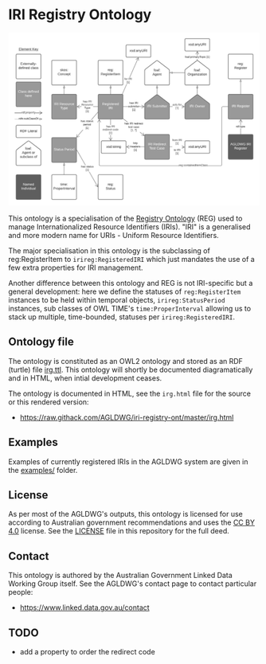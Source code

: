 # IRI Registry Ontology

<img src="irg.png" style="width:800px;" /><br />

This ontology is a specialisation of the [Registry Ontology](http://purl.org/linked-data/registry) (REG) used to manage Internationalized Resource Identifiers (IRIs). "IRI" is a generalised and more modern name for URIs - Uniform Resource Identifiers.

The major specialisation in this ontology is the subclassing of reg:RegisterItem to `irireg:RegisteredIRI` which just mandates the use of a few extra properties for IRI management.

Another difference between this ontology and REG is not IRI-specific but a general development: here we define the statuses of `reg:RegisterItem` instances to be held within temporal objects, `irireg:StatusPeriod` instances, sub classes of OWL TIME's `time:ProperInterval` allowing us to stack up multiple, time-bounded, statuses per `irireg:RegisteredIRI`.


## Ontology file
The ontology is constituted as an OWL2 ontology and stored as an RDF (turtle) file [irg.ttl](irg.ttl). This ontology will shortly be documented diagramatically and in HTML, when intial development ceases.

The ontology is documented in HTML, see the `irg.html` file for the source or this rendered version:

* <https://raw.githack.com/AGLDWG/iri-registry-ont/master/irg.html>


## Examples
Examples of currently registered IRIs in the AGLDWG system are given in the [examples/](examples/) folder.


## License
As per most of the AGLDWG's outputs, this ontology is licensed for use according to Australian government recommendations and uses the [CC BY 4.0](https://creativecommons.org/licenses/by/4.0/) license. See the [LICENSE](LICENSE) file in this repository for the full deed.


## Contact
This ontology is authored by the Australian Government Linked Data Working Group itself. See the AGLDWG's contact page to contact particular people:

* <https://www.linked.data.gov.au/contact>


## TODO
* add a property to order the redirect code
